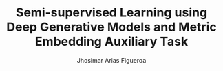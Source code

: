 ---
paperId: 23
author: Jhosimar Arias Figueroa
publicationauthor: Arias Figueroa, J.
title: Semi-supervised Learning using Deep Generative Models and Metric Embedding Auxiliary Task
pdf: --
pitch: https://www.youtube.com/watch?v=Rwcgr4qLrD0&list=PLldrX-tcWesN8xf7KyeZAdS3KB1M8HWle&index=4&ab_channel=AccelAI
poster: Poster_Jhosimar_Arias
alt: --
type: Oral
topic: Deep Learning
link: 
conference: icml
year: 2019
tags: icml-2019-op-np
location: California, USA
---